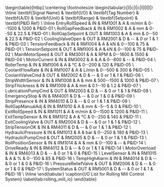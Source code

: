 \begin{table}[htbp]
\centering
\footnotesize
\begin{tabular}{|l|c|l|c|l|l|l|l|}
\hline
\textbf{Signal Name} & \textbf{I/O} & \textbf{Tag Number} & \textbf{A/D} & \textbf{Unit} & \textbf{Range} & \textbf{Setpoint} & \textbf{P\&ID Ref} \\
\hline
EntryRollSpeed & IN & RM1001 & A & m/min & 0--1500 & 1200 & P\&ID-01 \\
RollGapFeedback & IN & RM1002 & A & mm & 0--50 & 22.5 & P\&ID-01 \\
RollGapSetpoint & OUT & RM1003 & A & mm & 0--50 & 22.5 & P\&ID-02 \\
CoolingValveOpen & OUT & RM2001 & D & -- & 0 or 1 & 1 & P\&ID-03 \\
TensionFeedback & IN & RM1004 & A & kN & 0--100 & 75 & P\&ID-01 \\
TensionSetpoint & OUT & RM1005 & A & kN & 0--100 & 75 & P\&ID-02 \\
MainMotorSpeed & OUT & RM3001 & A & RPM & 0--1800 & 1500 & P\&ID-04 \\
MotorCurrent & IN & RM3002 & A & A & 0--800 & -- & P\&ID-04 \\
RollerTemp & IN & RM1006 & A & °C & 0--200 & 120 & P\&ID-05 \\
CoolantFlowRate & IN & RM1007 & A & L/min & 0--500 & 300 & P\&ID-05 \\
CoolantValveCmd & OUT & RM2002 & D & -- & 0 or 1 & 1 & P\&ID-06 \\
StripWidthSensor & IN & RM1008 & A & mm & 500--1500 & 1000 & P\&ID-07 \\
StripThickness & IN & RM1009 & A & mm & 0.1--10 & 1.2 & P\&ID-07 \\
LubricationPumpCmd & OUT & RM2003 & D & -- & 0 or 1 & 1 & P\&ID-08 \\
EmergencyStop & IN & RM4001 & D & -- & 0 or 1 & 0 & P\&ID-09 \\
StripPresence & IN & RM4010 & D & -- & 0 or 1 & 1 & P\&ID-09 \\
RollGapManualAdj & IN & RM1010 & A & mm & -5--5 & 0 & P\&ID-10 \\
ExitRollSpeed & IN & RM1011 & A & m/min & 0--1500 & 1200 & P\&ID-11 \\
ExitTempSensor & IN & RM1012 & A & °C & 0--250 & 140 & P\&ID-11 \\
ExitCoolingValve & OUT & RM2004 & D & -- & 0 or 1 & 1 & P\&ID-12 \\
StripTensionOK & IN & RM4011 & D & -- & 0 or 1 & 1 & P\&ID-12 \\
HydraulicPressure & IN & RM1013 & A & bar & 0--250 & 180 & P\&ID-13 \\
HydraulicPumpCmd & OUT & RM2005 & D & -- & 0 or 1 & 1 & P\&ID-13 \\
RollPositionSensor & IN & RM1014 & A & mm & 0--100 & -- & P\&ID-14 \\
DriveReady & IN & RM4012 & D & -- & 0 or 1 & 1 & P\&ID-14 \\
MotorOverload & IN & RM4013 & D & -- & 0 or 1 & 0 & P\&ID-15 \\
LevelSensor & IN & RM1015 & A & \% & 0--100 & 85 & P\&ID-16 \\
TempHighAlarm & IN & RM4014 & D & -- & 0 or 1 & 0 & P\&ID-16 \\
PressureReliefValve & OUT & RM2006 & D & -- & 0 or 1 & 0 & P\&ID-17 \\
SystemStatus & OUT & RM5001 & D & -- & 0 or 1 & 1 & P\&ID-18 \\
\hline
\end{tabular}
\caption{I/O List for Rolling Mill Control System}
\label{tab:rolling_mill_io}
\end{table}
